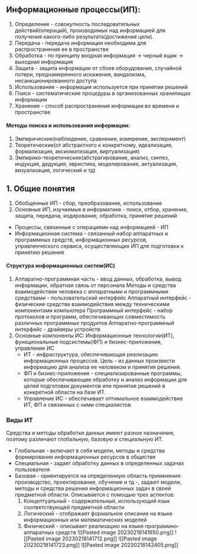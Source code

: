 ## Информационные процессы(ИП):
1. Определение - совокупность последовательных действий(операций), производимых над информацией для получения какого-либо результата(достижения цели).
2. Передача - передача информации необходима для распространения ее в пространстве
3. Обработка - по принципу входная информация -> черный ящик -> выходная информация
4. Защита - защита информации от сбоев оборудования, случайной потери, преднамеренного искажения, вандализма, несанкционированного доступа
5. Использование - информация используется при принятии решений
6. Поиск - систематические процедуры в организованных хранилищах информации
7. Хранение - способ распространения информации во времени и пространстве
#### Методы поиска и использования информации:
1. Эмпирические(наблюдение, сравнение, измерение, эксперимент)
2. Теоретические(от абстрактного к конкретному, идеализация, формализация, аксиоматизация, виртуализация)
3. Эмпирико-теоретические(абстрагирование, анализ, синтез, индукция, дедукция, эвристика, моделирование, актуализация, визуализация, логический и тд)

## 1. Общие понятия
1. Обобщенные ИП - сбор, преобразование, использование
2. Основные ИП, изучаемые в информатике - поиск, отбор, хранение, защита, передача, кодирование, обработка, принятие решений

- Процессы, связанные с операциями над информацией - ИП
- Информационная система - связанный набор аппаратных и программных средств, информационных ресурсов, управленческого сервиса, осуществляющих ИП для подготовки к принятию решения
#### Структура информационных систем(ИС)
1. Аппаратно-программная часть - ввод данных, обработка, вывод информации, обратная связь от персонала
   Методы и средства взаимодействия человека с аппаратными и программными средствами - пользовательский интерфейс
   Аппаратный интерфейс - физические средства взаимодействия между техническими компонентами компьютера
   Программный интерфейс - набор протоколов и программ, обеспечивающих совместимость различных программных продуктов
   Аппаратно-программный интерфейс - драйверы устройств
2. Основные компоненты ИС: Информационные технологии(ИТ), функциональные подсистемы(ФП) и бизнес-приложения, управление ИС
   - ИТ - инфраструктура, обеспечивающая реализацию информационных процессов. Цель - из данных произвести информацию для анализа ее человеком и принятия решения.
   - ФП и бизнес-приложения - специализированные программы, которые обеспечивающие обработку и анализ информации для целей подготовки документов или принятия решений в конкретной области на базе ИТ. 
   - Управление ИС - обеспечивает оптимальное взаимодействие ИТ, ФП и связанных с ними специалистов

### Виды ИТ
Средства и методы обработки данных имеют разное назначение, поэтому различают глобальную, базовую и специальную ИТ.
- Глобальная - включает в себя модели, методы и средства формирования информационных ресурсов в обществе
- Специальная - задает обработку данных в определенных задачах пользователя
- Базовая - ориентируется на определенную область применения: производство, проектирование, обучение и тд -, задают модели, методы и средства решения информационных задач в своей предметной области. Описывается с помощью трех аспектов:
  1. Концептуальный - содержательный, использующий язык соответствующей предметной области
  2. Логический - отображает формальное описание на языке информационных или математических моделей
  3. Физический - описывает реализацию на языке программно-аппаратных средств ![[Pasted image 20230218141650.png]] ![[Pasted image 20230218141712.png]] ![[Pasted image 20230218141723.png]] ![[Pasted image 20230218142405.png]] 